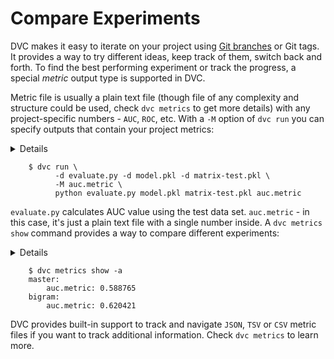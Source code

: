 # Compare Experiments

DVC makes it easy to iterate on your project using
[Git branches](https://git-scm.com/about/branching-and-merging) or Git tags.
It provides a way to try different ideas, keep track of them, switch back and
forth. To find the best performing experiment or track the progress, a
special *metric* output type is supported in DVC.

Metric file is usually a plain text file (though file of any complexity and
structure could be used, check `dvc metrics` to get more details) with any
project-specific numbers - `AUC`, `ROC`, etc. With a `-M` option of `dvc run`
you can specify outputs that contain your project metrics:

<details>

### Expand to prepare the evaluation stage

To provide an unbiased evaluation of the final model fitted on the training data
set, we are going to use the test data set. We need to adjust the feature
extraction to take into account this split for training and test datasets. No
code modifications are required, let's just change the stage definition:

```dvc
    $ git checkout master
    $ dvc checkout
    $ dvc run -d featurization.py -d data.tsv -d data-test.tsv \
              -o matrix.pkl -o matrix-test.pkl \
              python featurization.py data.tsv matrix.pkl \
                                      data-test.tsv matrix-test.pkl
    $ git commit .gitignore matrix.pkl.dvc -m "change featurization stage"
```

DVC will ask for confirmation to overwrite the stage. Type `yes` and proceed.

</details>

```dvc
    $ dvc run \
          -d evaluate.py -d model.pkl -d matrix-test.pkl \
          -M auc.metric \
          python evaluate.py model.pkl matrix-test.pkl auc.metric
```

`evaluate.py` calculates AUC value using the test data set. `auc.metric` -
in this case, it's just a plain text file with a single number inside. A 
`dvc metrics show` command provides a way to compare different experiments:

<details>

### Expand to run an evaluation for bigrams

To evaluate the `bigram` model we need to merge the changes and reproduce the
metric file:

```dvc
    $ git add auc.metric auc.metric.dvc
    $ git commit -m "add evaluation step with AUC metric"
    $ git checkout bigram && dvc checkout
    $ git merge -X theirs master 
    $ dvc repro auc.metric.dvc
    $ git commit -a -m "evaluate bigram model"
```

</details>

```dvc
    $ dvc metrics show -a
    master:
        auc.metric: 0.588765
    bigram:
        auc.metric: 0.620421
```

DVC provides built-in support to track and navigate `JSON`, `TSV` or `CSV`
metric files if you want to track additional information. Check `dvc metrics` to
learn more.

